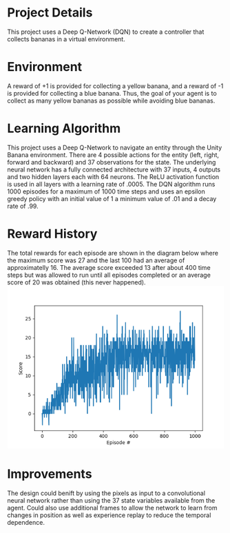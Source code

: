 # Project Details
This project uses a Deep Q-Network (DQN) to create a controller that collects bananas in a virtual environment. 

# Environment
 A reward of +1 is provided for collecting a yellow banana, and a reward of -1 is provided for collecting a blue banana. Thus, the goal of your agent is to collect as many yellow bananas as possible while avoiding blue bananas.

# Learning Algorithm
This project uses a Deep Q-Network to navigate an entity through the Unity Banana environment. There are 4 possible actions for the entity (left, right, forward and backward) and 37 observations for the state. The underlying neural network has a fully connected architecture with 37 inputs, 4 outputs and two hidden layers each with 64 neurons. The ReLU activation function is used in all layers with a learning rate of .0005. The DQN algorithm runs 1000 episodes for a maximum of 1000 time steps and uses an epsilon greedy policy with an initial value of 1 a minimum value of .01 and a decay rate of .99.

# Reward History
The total rewards for each episode are shown in the diagram below where the maximum score was 27 and the last 100 had an average of approximatelly 16. The average score exceeded 13 after about 400 time steps but was allowed to run until all episodes completed or an average score of 20 was obtained (this never happened).
![Training Profile](images/training.png)


# Improvements
The design could benift by using the pixels as input to a convolutional neural network rather than using the 37 state variables available from the agent. Could also use additional frames to allow the network to learn from changes in position as well as experience replay to reduce the temporal dependence. 
